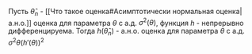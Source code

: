Пусть $\hat\theta_n$ - [[Что такое оценка#Асимптотически нормальная оценка|а.н.о.]] оценка для параметра $\theta$ с а.д. $\sigma^2(\theta)$, функция $h$ - непрерывно дифференцируема.
Тогда $h(\hat\theta_n)$ - а.н.о. оценка для параметра $\theta$ с а.д. $\sigma^2{\theta}(h'(\theta))^2$
